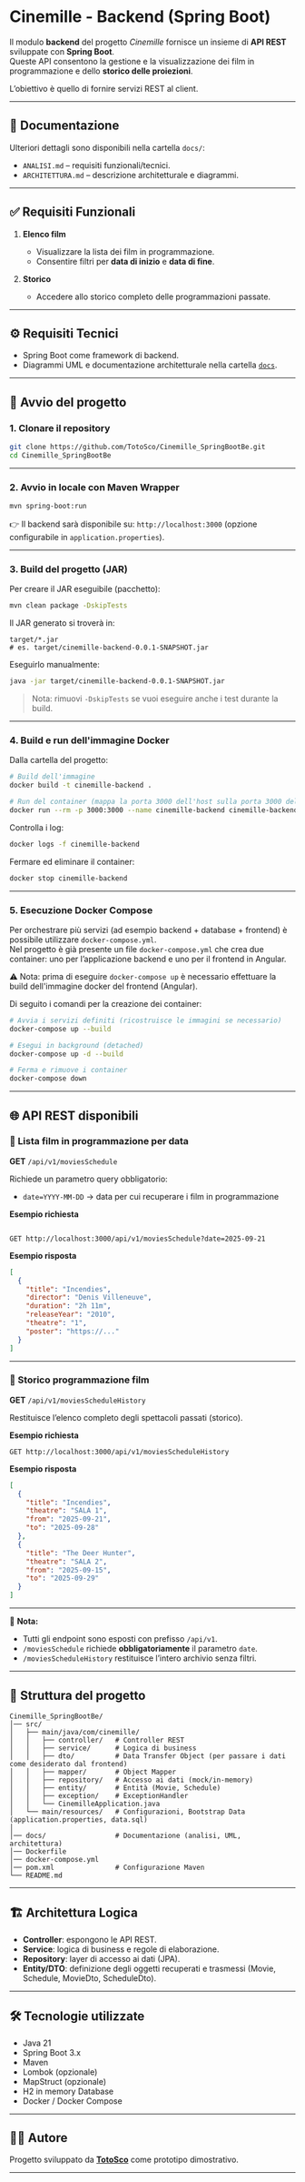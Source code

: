 # Cinemille - Backend (Spring Boot)

Il modulo **backend** del progetto *Cinemille* fornisce un insieme di **API REST** sviluppate con **Spring Boot**.  
Queste API consentono la gestione e la visualizzazione dei film in programmazione e dello **storico delle proiezioni**.

L’obiettivo è quello di fornire servizi REST al client.

---

## 📑 Documentazione

Ulteriori dettagli sono disponibili nella cartella `docs/`:

* `ANALISI.md` – requisiti funzionali/tecnici.
* `ARCHITETTURA.md` – descrizione architetturale e diagrammi.

---

## ✅ Requisiti Funzionali

1. **Elenco film**
    - Visualizzare la lista dei film in programmazione.
    - Consentire filtri per **data di inizio** e **data di fine**.

2. **Storico**
    - Accedere allo storico completo delle programmazioni passate.

---

## ⚙️ Requisiti Tecnici

- Spring Boot come framework di backend.
- Diagrammi UML e documentazione architetturale nella cartella [`docs`](./docs).

---

## 🚀 Avvio del progetto

### 1. Clonare il repository

```bash
git clone https://github.com/TotoSco/Cinemille_SpringBootBe.git
cd Cinemille_SpringBootBe
````

---

### 2. Avvio in locale con Maven Wrapper

```bash
mvn spring-boot:run
```

👉 Il backend sarà disponibile su: `http://localhost:3000` (opzione configurabile in `application.properties`).

---

### 3. Build del progetto (JAR)

Per creare il JAR eseguibile (pacchetto):

```bash
mvn clean package -DskipTests
```

Il JAR generato si troverà in:

```
target/*.jar
# es. target/cinemille-backend-0.0.1-SNAPSHOT.jar
```

Eseguirlo manualmente:

```bash
java -jar target/cinemille-backend-0.0.1-SNAPSHOT.jar
```

> Nota: rimuovi `-DskipTests` se vuoi eseguire anche i test durante la build.

---

### 4. Build e run dell'immagine Docker

Dalla cartella del progetto:

```bash
# Build dell'immagine
docker build -t cinemille-backend .

# Run del container (mappa la porta 3000 dell'host sulla porta 3000 del container)
docker run --rm -p 3000:3000 --name cinemille-backend cinemille-backend
```

Controlla i log:

```bash
docker logs -f cinemille-backend
```

Fermare ed eliminare il container:

```bash
docker stop cinemille-backend
```

---

### 5. Esecuzione Docker Compose

Per orchestrare più servizi (ad esempio backend + database + frontend) è possibile utilizzare `docker-compose.yml`.  
Nel progetto è già presente un file `docker-compose.yml` che crea due container: uno per l’applicazione backend e uno per il frontend in Angular.

⚠️ Nota: prima di eseguire `docker-compose up` è necessario effettuare la build dell'immagine docker del frontend (Angular).

Di seguito i comandi per la creazione dei container:

```bash
# Avvia i servizi definiti (ricostruisce le immagini se necessario)
docker-compose up --build

# Esegui in background (detached)
docker-compose up -d --build

# Ferma e rimuove i container
docker-compose down
```

---

## 🌐 API REST disponibili

### 📌 Lista film in programmazione per data

**GET** `/api/v1/moviesSchedule`

Richiede un parametro query obbligatorio:

- `date=YYYY-MM-DD` → data per cui recuperare i film in programmazione

**Esempio richiesta**
```

GET http://localhost:3000/api/v1/moviesSchedule?date=2025-09-21

````

**Esempio risposta**
```json
[
  {
    "title": "Incendies",
    "director": "Denis Villeneuve",
    "duration": "2h 11m",
    "releaseYear": "2010",
    "theatre": "1",
    "poster": "https://..."
  }
]
````

---

### 📌 Storico programmazione film

**GET** `/api/v1/moviesScheduleHistory`

Restituisce l’elenco completo degli spettacoli passati (storico).

**Esempio richiesta**

```
GET http://localhost:3000/api/v1/moviesScheduleHistory
```

**Esempio risposta**

```json
[
  {
    "title": "Incendies",
    "theatre": "SALA 1",
    "from": "2025-09-21",
    "to": "2025-09-28"
  },
  {
    "title": "The Deer Hunter",
    "theatre": "SALA 2",
    "from": "2025-09-15",
    "to": "2025-09-29"
  }
]
```

---

🔎 **Nota:**

* Tutti gli endpoint sono esposti con prefisso `/api/v1`.
* `/moviesSchedule` richiede **obbligatoriamente** il parametro `date`.
* `/moviesScheduleHistory` restituisce l’intero archivio senza filtri.

---

## 📂 Struttura del progetto

```
Cinemille_SpringBootBe/
│── src/
│   ├── main/java/com/cinemille/
│   │   ├── controller/   # Controller REST
│   │   ├── service/      # Logica di business
│   │   ├── dto/          # Data Transfer Object (per passare i dati come desiderato dal frontend)
│   │   ├── mapper/       # Object Mapper
│   │   ├── repository/   # Accesso ai dati (mock/in-memory)
│   │   ├── entity/       # Entità (Movie, Schedule)
│   │   ├── exception/    # ExceptionHandler
│   │   └── CinemilleApplication.java
│   └── main/resources/   # Configurazioni, Bootstrap Data (application.properties, data.sql)
│
│── docs/                 # Documentazione (analisi, UML, architettura)
│── Dockerfile            
│── docker-compose.yml    
│── pom.xml               # Configurazione Maven
└── README.md             
```

---

## 🏗 Architettura Logica

* **Controller**: espongono le API REST.
* **Service**: logica di business e regole di elaborazione.
* **Repository**: layer di accesso ai dati (JPA).
* **Entity/DTO**: definizione degli oggetti recuperati e trasmessi (Movie, Schedule, MovieDto, ScheduleDto).

---

## 🛠 Tecnologie utilizzate

* Java 21
* Spring Boot 3.x
* Maven
* Lombok (opzionale)
* MapStruct (opzionale)
* H2 in memory Database
* Docker / Docker Compose

---

## 👨‍💻 Autore

Progetto sviluppato da **[TotoSco](https://github.com/TotoSco)** come prototipo dimostrativo.

---
